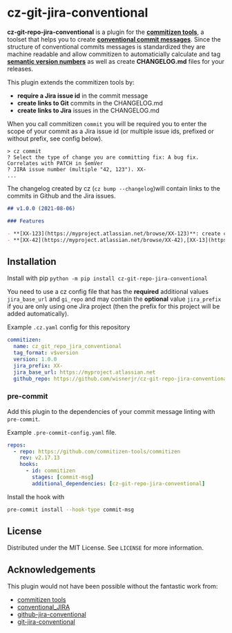 # cz-git-jira-conventional

**cz-git-repo-jira-conventional** is a plugin for the [**commitizen tools**](https://github.com/commitizen-tools/commitizen), a toolset that helps you to create [**conventional commit messages**](https://www.conventionalcommits.org/en/v1.0.0/). Since the structure of conventional commits messages is standardized they are machine readable and allow commitizen to automaticially calculate and tag [**semantic version numbers**](https://semver.org/) as well as create **CHANGELOG.md** files for your releases.

This plugin extends the commitizen tools by:
- **require a Jira issue id** in the commit message
- **create links to Git** commits in the CHANGELOG.md
- **create links to Jira** issues in the CHANGELOG.md

When you call commitizen `commit` you will be required you to enter the scope of your commit as a Jira issue id (or multiple issue ids, prefixed or without prefix, see config below).
```
> cz commit
? Select the type of change you are committing fix: A bug fix. Correlates with PATCH in SemVer
? JIRA issue number (multiple "42, 123"). XX-
...
```

The changelog created by cz (`cz bump --changelog`)will contain links to the commits in Github and the Jira issues.
```markdown
## v1.0.0 (2021-08-06)

### Features

- **[XX-123](https://myproject.atlassian.net/browse/XX-123)**: create changelogs with links to issues and commits [a374b](https://github.com/wisnerjr/cz-git-repo-jira-conventional/commit/a374b93f39327964f5ab5290252b795647906008)
- **[XX-42](https://myproject.atlassian.net/browse/XX-42),[XX-13](https://myproject.atlassian.net/browse/XX-13)**: allow multiple issue to be referenced in the commit [07ab0](https://github.com/wisnerjr/cz-git-repo-jira-conventional/commit/07ab0e09de36712ab1db93fff0c821ecd80b5849)
``` 


## Installation

Install with pip
`python -m pip install cz-git-repo-jira-conventional` 

You need to use a cz config file that has the **required** additional values `jira_base_url` and `gi_repo` and may contain the **optional** value `jira_prefix` if you are only using one Jira project (then the prefix for this project will be added automatically).

Example `.cz.yaml` config for this repository
```yaml
commitizen:
  name: cz_git_repo_jira_conventional
  tag_format: v$version
  version: 1.0.0
  jira_prefix: XX-
  jira_base_url: https://myproject.atlassian.net
  github_repo: https://github.com/wisnerjr/cz-git-repo-jira-conventional
```

### pre-commit
Add this plugin to the dependencies of your commit message linting with `pre-commit`. 

Example `.pre-commit-config.yaml` file.
```yaml
repos:
  - repo: https://github.com/commitizen-tools/commitizen
    rev: v2.17.13
    hooks:
      - id: commitizen
        stages: [commit-msg]
        additional_dependencies: [cz-git-repo-jira-conventional]
```
Install the hook with 
```bash
pre-commit install --hook-type commit-msg
```

<!-- LICENSE -->
## License

Distributed under the MIT License. See `LICENSE` for more information.

<!-- ACKNOWLEDGEMENTS -->
## Acknowledgements
This plugin would not have been possible without the fantastic work from:
* [commitizen tools](https://github.com/commitizen-tools/commitizen)
* [conventional_JIRA](https://github.com/Crystalix007/conventional_jira)
* [github-jira-conventional](https://github.com/apheris/cz-github-jira-conventional)
* [git-jira-conventional](https://github.com/vuonglv1612/cz-git-jira-conventional)